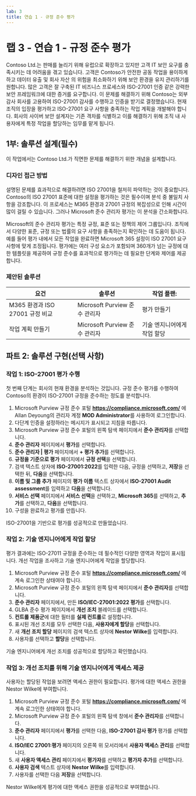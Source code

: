 ```yaml
---
lab: 3
title: 연습 1 - 규정 준수 평가
---
```


# 랩 3 - 연습 1 - 규정 준수 평가

Contoso Ltd.는 판매를 늘리기 위해 유럽으로 확장하고 있지만 고객 IT 보안 요구를 충족시키는 데 어려움을 겪고 있습니다. 고객은 Contoso가 안전한 공동 작업을 용이하게 하고 데이터 유출 및 회사 자산 의 위험을 최소화하기 위해 보안 환경을 유지 관리하기를 원합니다. 많은 고객은 잘 구축된 IT 비즈니스 프로세스와 ISO-27001 인증 같은 강력한 보안 프레임워크에 대한 증거를 요구합니다. 이 문제를 해결하기 위해 Contoso는 외부 감사 회사를 고용하여 ISO-27001 감사를 수행하고 인증을 받기로 결정했습니다. 현재 조직의 입장을 평가하고 ISO-27001 요구 사항을 충족하는 작업 계획을 개발해야 합니다. 회사의 사이버 보안 설계자는 기존 격차를 식별하고 이를 해결하기 위해 조직 내 사용자에게 특정 작업을 할당하는 임무를 맡게 됩니다.

## 1부: 솔루션 설계(필수)

이 작업에서는 Contoso Ltd.가 직면한 문제를 해결하기 위한 개념을 설계합니다.

### 디자인 접근 방법

설명된 문제를 효과적으로 해결하려면 ISO 27001을 철저히 파악하는 것이 중요합니다. Contoso의 ISO 27001 표준에 대한 설정을 평가하는 것은 필수이며 분석 중 불일치 사항을 강조합니다. 이 프로세스는 M365 환경과 27001 규정의 복잡성으로 인해 시간이 많이 걸릴 수 있습니다. 그러나 Microsoft 준수 관리자 평가는 이 분석을 간소화합니다.

Microsoft의 준수 관리자 평가는 특정 규정, 표준 또는 정책의 제어 그룹입니다. 조직에서 다양한 표준, 규정 또는 법률의 요구 사항을 충족하는지 확인하는 데 도움이 됩니다. 예를 들어 평가 내에서 모든 작업을 완료하면 Microsoft 365 설정이 ISO 27001 요구 사항에 맞게 조정됩니다. 평가에는 여러 구성 요소가 포함되며 360개가 넘는 규정에 대한 템플릿을 제공하여 규정 준수를 효과적으로 평가하는 데 필요한 단계와 제어를 제공합니다. 

### 제안된 솔루션

|요건|솔루션|작업 플랜:|
|----|----|----|
|M365 환경과 ISO 27001 규정 비교|Microsoft Purview 준수 관리자|평가 만들기|
|작업 계획 만들기|Microsoft Purview 준수 관리자|기술 엔지니어에게 작업 할당|

## 파트 2: 솔루션 구현(선택 사항)

### 작업 1: ISO-27001 평가 수행

첫 번째 단계는 회사의 현재 환경을 분석하는 것입니다. 규정 준수 평가를 수행하여 Contoso의 환경이 ISO-27001 규정을 준수하는 정도를 분석합니다.

1. Microsoft Purview 규정 준수 포털 **https://compliance.microsoft.com/** 에 Allan Deyoung의 관리자 계정 **MOD Administrator**를 사용하여 로그인합니다.
2. 다단계 인증을 설정하라는 메시지가 표시되고 지침을 따릅니다.
3. Microsoft Purview 규정 준수 포털의 왼쪽 탐색 페이지에서 **준수 관리자**를 선택합니다.
4. **준수 관리자** 페이지에서 **평가**를 선택합니다.
5. **준수 관리자 \| 평가** 페이지에서 **+ 평가 추가**를 선택합니다.
6. **규정을 기준으로 평가** 페이지에서 **규정 선택**을 선택합니다.
7. 검색 텍스트 상자에 **ISO-27001:2022**를 입력한 다음, 규정을 선택하고, **저장**을 선택한 뒤, **다음**을 선택합니다.
8. **이름 및 그룹 추가** 페이지의 **평가 이름** 텍스트 상자에서 **ISO-27001 Audit assessment**를 입력하고 **다음**을 선택합니다.
9. **서비스 선택** 페이지에서 **서비스 선택**을 선택하고, **Microsoft 365**를 선택하고, **추가**를 선택하고, **다음**을 선택합니다.
10. 구성을 완료하고 평가를 만듭니다.

ISO-27001을 기반으로 평가를 성공적으로 만들었습니다.

### 작업 2: 기술 엔지니어에게 작업 할당

평가 결과에는 ISO-27011 규정을 준수하는 데 필수적인 다양한 영역과 작업이 표시됩니다. 개선 작업을 조사하고 기술 엔지니어에게 작업을 할당합니다.

1. Microsoft Purview 규정 준수 포털 **https://compliance.microsoft.com/** 에 계속 로그인한 상태여야 합니다.
2. Microsoft Purview 규정 준수 포털의 왼쪽 탐색 페이지에서 **준수 관리자**를 선택합니다.
3. **준수 관리자** 페이지에서, 만든 **ISO/IEC-27001:2022 평가**를 선택합니다.
4. GLBA 준수 평가 페이지에서 **개선 조치** 블레이드를 선택합니다.
5. **컨트롤 제품군**에 대한 필터를 **실제 컨트롤**로 설정합니다.
6. 표시된 개선 조치를 모두 선택한 다음, **사용자에게 할당**을 선택합니다.
7. 새 **개선 조치 할당** 페이지의 검색 텍스트 상자에 **Nestor Wilke**를 입력합니다.
8. 사용자를 선택하고 **할당**을 선택합니다.

기술 엔지니어에게 개선 조치를 성공적으로 할당하고 확인했습니다.

### 작업 3: 개선 조치를 위해 기술 엔지니어에게 액세스 제공

사용자는 할당된 작업을 보려면 액세스 권한이 필요합니다. 평가에 대한 액세스 권한을 Nestor Wilke에 부여합니다.

1. Microsoft Purview 규정 준수 포털 **https://compliance.microsoft.com/** 에 계속 로그인한 상태여야 합니다.
2. Microsoft Purview 규정 준수 포털의 왼쪽 탐색 창에서 **준수 관리자**를 선택합니다.
3. **준수 관리자** 페이지에서 **평가**를 선택한 다음, **ISO-27001 감사 평가** 평가를 선택합니다.
4. **ISO/IEC 27001:평가** 페이지의 오른쪽 위 모서리에서 **사용자 액세스 관리**를 선택합니다.
5. 새 **사용자 액세스 관리** 페이지에서 **평가자**를 선택하고 **평가자 추가**를 선택합니다.
6. **사용자 검색** 텍스트 상자에 **Nestor Wilke**를 입력합니다.
7. 사용자를 선택한 다음 **저장**을 선택합니다.

Nestor Wilke에게 평가에 대한 액세스 권한을 성공적으로 부여했습니다.

